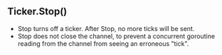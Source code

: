 ## Ticker.Stop()
- Stop turns off a ticker. After Stop, no more ticks will be sent.
- Stop does not close the channel, to prevent a concurrent goroutine reading from the channel from seeing an erroneous "tick".


